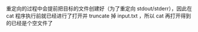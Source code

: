  重定向的过程中会提前把目标的文件创建好（为了重定向 stdout/stderr），因此在 cat 程序执行前就已经进行了打开并 truncate 掉 input.txt ，所以 cat 再打开得到的已经是个空文件了
